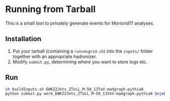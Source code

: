 # Running from Tarball

This is a small tool to privately generate events for Moriond17 analyses.

## Installation

1. Put your tarball (containing a `runcmsgrid.sh`) into the `inputs/` folder together with an appropriate hadronizer.
2. Modify `submit.py`, determining where you want to store logs etc.  

## Run

```bash
sh buildInputs.sh EWKZ2Jets_ZToLL_M-50_13TeV-madgraph-pythia8
python submit.py work_EWKZ2Jets_ZToLL_M-50_13TeV-madgraph-pythia8 $njobs
```

